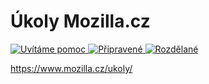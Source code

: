 # Úkoly Mozilla.cz

[
![Uvítáme pomoc](https://badge.waffle.io/MozillaCZ/ukoly.svg?style=flat-square&label=help%20wanted&title=Uvítáme%20pomoc)
![Připravené](https://badge.waffle.io/MozillaCZ/ukoly.svg?style=flat-square&label=ready&title=Připravené)
![Rozdělané](https://badge.waffle.io/MozillaCZ/ukoly.svg?style=flat-square&label=in%20progress&title=Rozdělané)
](https://www.mozilla.cz/ukoly/)

https://www.mozilla.cz/ukoly/
